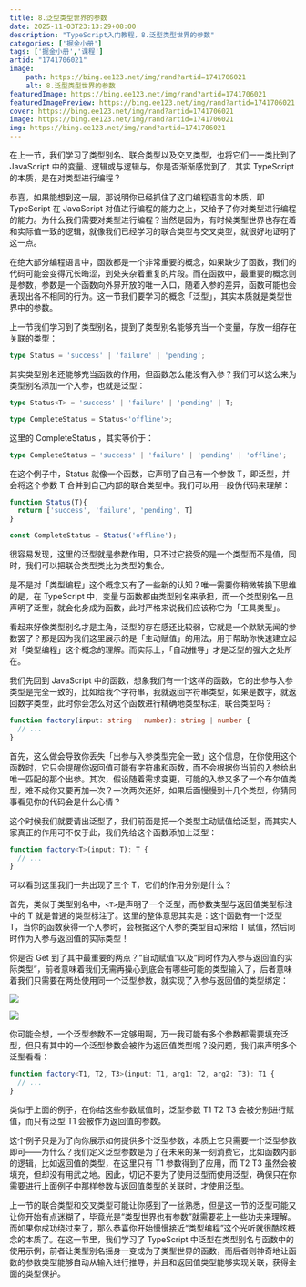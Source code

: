 ```yaml
---
title: 8.泛型类型世界的参数
date: 2025-11-03T23:13:29+08:00
description: "TypeScript入门教程，8.泛型类型世界的参数"
categories: ['掘金小册']
tags: ['掘金小册','课程']
artid: "1741706021"
image:
    path: https://bing.ee123.net/img/rand?artid=1741706021
    alt: 8.泛型类型世界的参数
featuredImage: https://bing.ee123.net/img/rand?artid=1741706021
featuredImagePreview: https://bing.ee123.net/img/rand?artid=1741706021
cover: https://bing.ee123.net/img/rand?artid=1741706021
image: https://bing.ee123.net/img/rand?artid=1741706021
img: https://bing.ee123.net/img/rand?artid=1741706021
---
```


在上一节，我们学习了类型别名、联合类型以及交叉类型，也将它们一一类比到了 JavaScript 中的变量、逻辑或与逻辑与，你是否渐渐感觉到了，其实 TypeScript 的本质，是在对类型进行编程？

恭喜，如果能想到这一层，那说明你已经抓住了这门编程语言的本质，即 TypeScript 在 JavaScript 对值进行编程的能力之上，又给予了你对类型进行编程的能力。为什么我们需要对类型进行编程？当然是因为，有时候类型世界也存在着和实际值一致的逻辑，就像我们已经学习的联合类型与交叉类型，就很好地证明了这一点。

在绝大部分编程语言中，函数都是一个非常重要的概念，如果缺少了函数，我们的代码可能会变得冗长晦涩，到处夹杂着重复的片段。而在函数中，最重要的概念则是参数，参数是一个函数向外界开放的唯一入口，随着入参的差异，函数可能也会表现出各不相同的行为。这一节我们要学习的概念「泛型」，其实本质就是类型世界中的参数。

上一节我们学习到了类型别名，提到了类型别名能够充当一个变量，存放一组存在关联的类型：

```typescript
type Status = 'success' | 'failure' | 'pending';
```

其实类型别名还能够充当函数的作用，但函数怎么能没有入参？我们可以这么来为类型别名添加一个入参，也就是泛型：

```typescript
type Status<T> = 'success' | 'failure' | 'pending' | T;

type CompleteStatus = Status<'offline'>;
```

这里的 CompleteStatus ，其实等价于：

```typescript
type CompleteStatus = 'success' | 'failure' | 'pending' | 'offline';
```

在这个例子中，Status 就像一个函数，它声明了自己有一个参数 T，即泛型，并会将这个参数 T 合并到自己内部的联合类型中。我们可以用一段伪代码来理解：

```typescript
function Status(T){
  return ['success', 'failure', 'pending', T]
}

const CompleteStatus = Status('offline');
```

很容易发现，这里的泛型就是参数作用，只不过它接受的是一个类型而不是值，同时，我们可以把联合类型类比为类型的集合。

是不是对「类型编程」这个概念又有了一些新的认知？唯一需要你稍微转换下思维的是，在 TypeScript 中，变量与函数都由类型别名来承担，而一个类型别名一旦声明了泛型，就会化身成为函数，此时严格来说我们应该称它为「工具类型」。

看起来好像类型别名才是主角，泛型的存在感还比较弱，它就是一个默默无闻的参数罢了？那是因为我们这里展示的是「主动赋值」的用法，用于帮助你快速建立起对「类型编程」这个概念的理解。而实际上，「自动推导」才是泛型的强大之处所在。

我们先回到 JavaScript 中的函数，想象我们有一个这样的函数，它的出参与入参类型是完全一致的，比如给我个字符串，我就返回字符串类型，如果是数字，就返回数字类型，此时你会怎么对这个函数进行精确地类型标注，联合类型吗？

```typescript
function factory(input: string | number): string | number {
  // ...
}
```

首先，这么做会导致你丢失「出参与入参类型完全一致」这个信息，在你使用这个函数时，它只会提醒你返回值可能有字符串和函数，而不会根据你当前的入参给出唯一匹配的那个出参。其次，假设随着需求变更，可能的入参又多了一个布尔值类型，难不成你又要再加一次？一次两次还好，如果后面慢慢到十几个类型，你猜同事看见你的代码会是什么心情？

这个时候我们就要请出泛型了，我们前面是把一个类型主动赋值给泛型，而其实人家真正的作用可不仅于此，我们先给这个函数添加上泛型：

```typescript
function factory<T>(input: T): T {
  // ...
}
```

可以看到这里我们一共出现了三个 T，它们的作用分别是什么？

首先，类似于类型别名中，`<T>`是声明了一个泛型，而参数类型与返回值类型标注中的 T 就是普通的类型标注了。这里的整体意思其实是：这个函数有一个泛型 T，当你的函数获得一个入参时，会根据这个入参的类型自动来给 T 赋值，然后同时作为入参与返回值的实际类型！

你是否 Get 到了其中最重要的两点？“自动赋值”以及“同时作为入参与返回值的实际类型”，前者意味着我们无需再操心到底会有哪些可能的类型输入了，后者意味着我们只需要在两处使用同一个泛型参数，就实现了入参与返回值的类型绑定：

![](https://p3-juejin.byteimg.com/tos-cn-i-k3u1fbpfcp/7c4e44afda7c4772becd065ab73cbdb2~tplv-k3u1fbpfcp-jj-mark:0:0:0:0:q75.image#?w=830&h=102&s=21331&e=png&b=24272e)

![](https://p3-juejin.byteimg.com/tos-cn-i-k3u1fbpfcp/24886611b87c4ce5bcfeb84937e79fa3~tplv-k3u1fbpfcp-jj-mark:0:0:0:0:q75.image#?w=908&h=118&s=20683&e=png&b=22242a)

你可能会想，一个泛型参数不一定够用啊，万一我可能有多个参数都需要填充泛型，但只有其中的一个泛型参数会被作为返回值类型呢？没问题，我们来声明多个泛型看看：

```typescript
function factory<T1, T2, T3>(input: T1, arg1: T2, arg2: T3): T1 {
  // ...
}
```

类似于上面的例子，在你给这些参数赋值时，泛型参数 T1 T2 T3 会被分别进行赋值，而只有泛型 T1 会被作为返回值的参数。

这个例子只是为了向你展示如何提供多个泛型参数，本质上它只需要一个泛型参数即可——为什么？我们定义泛型参数是为了在未来的某一刻消费它，比如函数内部的逻辑，比如返回值的类型，在这里只有 T1 参数得到了应用，而 T2 T3 虽然会被填充，但却没有用武之地。因此，切记不要为了使用泛型而使用泛型，确保只在你需要进行上面例子中那样参数与返回值类型的关联时，才使用泛型。

上一节的联合类型和交叉类型可能让你感到了一丝熟悉，但是这一节的泛型可能又让你开始有点迷糊了，毕竟光是“类型世界也有参数”就需要花上一些功夫来理解。而如果你成功绕过来了，那么恭喜你开始慢慢接近“类型编程”这个光听就很酷炫概念的本质了。在这一节里，我们学习了 TypeScript 中泛型在类型别名与函数中的使用示例，前者让类型别名摇身一变成为了类型世界的函数，而后者则神奇地让函数的参数类型能够自动从输入进行推导，并且和返回值类型能够实现关联，获得全面的类型保护。